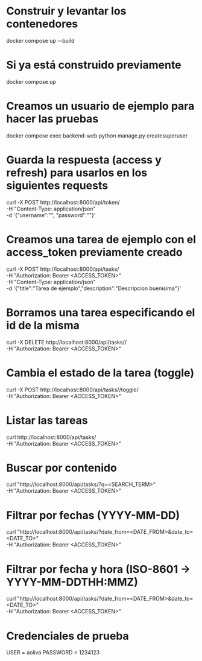# Construir y levantar los contenedores
docker compose up --build

# Si ya está construido previamente
docker compose up

# Creamos un usuario de ejemplo para hacer las pruebas
docker compose exec backend-web python manage.py createsuperuser

# Guarda la respuesta (access y refresh) para usarlos en los siguientes requests
curl -X POST http://localhost:8000/api/token/ \
  -H "Content-Type: application/json" \
  -d '{"username":"<USER>", "password":"<PASSWORD>"}'

# Creamos una tarea de ejemplo con el access_token previamente creado
curl -X POST http://localhost:8000/api/tasks/ \
  -H "Authorization: Bearer <ACCESS_TOKEN>" \
  -H "Content-Type: application/json" \
  -d '{"title":"Tarea de ejemplo","description":"Descripcion buenisima"}'

# Borramos una tarea especificando el id de la misma
curl -X DELETE http://localhost:8000/api/tasks/<ID>/ \
  -H "Authorization: Bearer <ACCESS_TOKEN>"

# Cambia el estado de la tarea (toggle)
curl -X POST http://localhost:8000/api/tasks/<ID>/toggle/ \
  -H "Authorization: Bearer <ACCESS_TOKEN>"

# Listar las tareas
curl http://localhost:8000/api/tasks/ \
  -H "Authorization: Bearer <ACCESS_TOKEN>"

# Buscar por contenido
curl "http://localhost:8000/api/tasks/?q=<SEARCH_TERM>" \
  -H "Authorization: Bearer <ACCESS_TOKEN>"

# Filtrar por fechas (YYYY-MM-DD)
curl "http://localhost:8000/api/tasks/?date_from=<DATE_FROM>&date_to=<DATE_TO>" \
  -H "Authorization: Bearer <ACCESS_TOKEN>"

# Filtrar por fecha y hora (ISO-8601 -> YYYY-MM-DDTHH:MMZ)
curl "http://localhost:8000/api/tasks/?date_from=<DATE_FROM>&date_to=<DATE_TO>" \
  -H "Authorization: Bearer <ACCESS_TOKEN>"


# Credenciales de prueba
USER = aoliva
PASSWORD = 1234123